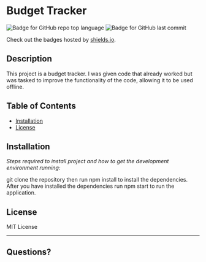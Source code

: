 # Budget Tracker
  ![Badge for GitHub repo top language](https://img.shields.io/github/languages/top/jagatston/Budget-Tracker?style=flat&logo=appveyor) ![Badge for GitHub last commit](https://img.shields.io/github/last-commit/jagatston/Budget-Tracker?style=flat&logo=appveyor)
  
  Check out the badges hosted by [shields.io](https://shields.io/).
  
  
  ## Description 
  
  
  This project is a budget tracker. I was given code that already worked but was tasked to improve the functionality of the code, allowing it to be used offline. 
  ## Table of Contents
  * [Installation](#installation)
  * [License](#license)
  
  ## Installation
  
  *Steps required to install project and how to get the development environment running:*
  
  git clone the repository then run npm install to install the dependencies. After you have installed the dependencies run npm start to run the application.
  
  ## License
  
  MIT License
  
  ---
  
  ## Questions?